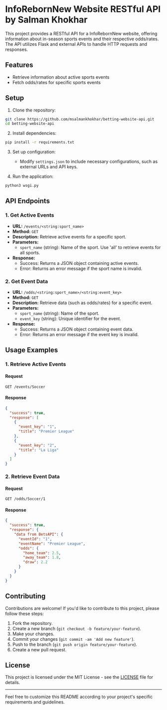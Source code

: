 # InfoRebornNew Website RESTful API by Salman Khokhar

This project provides a RESTful API for a InfoRebornNew website, offering information about in-season sports events and their respective odds/rates. The API utilizes Flask and external APIs to handle HTTP requests and responses.

## Features

- Retrieve information about active sports events
- Fetch odds/rates for specific sports events

## Setup

1. Clone the repository:

```bash
git clone https://github.com/msalmankhokhar/betting-website-api.git
cd betting-website-api
```

2. Install dependencies:

```bash
pip install -r requirements.txt
```

3. Set up configuration:

   - Modify `settings.json` to include necessary configurations, such as external URLs and API keys.

4. Run the application:

```bash
python3 wsgi.py
```

## API Endpoints

### 1. Get Active Events

- **URL:** `/events/<string:sport_name>`
- **Method:** `GET`
- **Description:** Retrieve active events for a specific sport.
- **Parameters:**
  - `sport_name` (string): Name of the sport. Use 'all' to retrieve events for all sports.
- **Response:**
  - Success: Returns a JSON object containing active events.
  - Error: Returns an error message if the sport name is invalid.

### 2. Get Event Data

- **URL:** `/odds/<string:sport_name>/<string:event_key>`
- **Method:** `GET`
- **Description:** Retrieve data (such as odds/rates) for a specific event.
- **Parameters:**
  - `sport_name` (string): Name of the sport.
  - `event_key` (string): Unique identifier for the event.
- **Response:**
  - Success: Returns a JSON object containing event data.
  - Error: Returns an error message if the event key is invalid.

## Usage Examples

### 1. Retrieve Active Events

#### Request

```http
GET /events/Soccer
```

#### Response

```json
{
  "success": true,
  "response": [
    {
      "event_key": "1",
      "title": "Premier League"
    },
    {
      "event_key": "2",
      "title": "La Liga"
    }
  ]
}
```

### 2. Retrieve Event Data

#### Request

```http
GET /odds/Soccer/1
```

#### Response

```json
{
  "success": true,
  "response": {
    "data from BetsAPI": {
      "eventId": "1",
      "eventName": "Premier League",
      "odds": {
        "home_team": 2.5,
        "away_team": 1.8,
        "draw": 2.2
      }
    }
  }
}
```

## Contributing

Contributions are welcome! If you'd like to contribute to this project, please follow these steps:

1. Fork the repository.
2. Create a new branch (`git checkout -b feature/your-feature`).
3. Make your changes.
4. Commit your changes (`git commit -am 'Add new feature'`).
5. Push to the branch (`git push origin feature/your-feature`).
6. Create a new pull request.

## License

This project is licensed under the MIT License - see the [LICENSE](LICENSE) file for details.

---

Feel free to customize this README according to your project's specific requirements and guidelines.